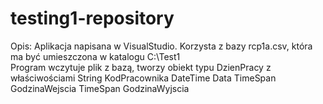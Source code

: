# testing1-repository

Opis: 
Aplikacja napisana w VisualStudio. 
Korzysta z bazy rcp1a.csv, 
która ma być umieszczona w katalogu C:\Test1\
Program wczytuje plik z bazą, 
tworzy obiekt typu DzienPracy z właściwościami 
String KodPracownika
DateTime  Data
TimeSpan GodzinaWejscia
TimeSpan GodzinaWyjscia